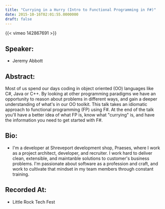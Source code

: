```yaml
---
title: "Currying in a Hurry (Intro to Functional Programming in F#)"
date: 2015-10-16T02:01:55.0000000
draft: false
---
```


{{< vimeo 142867691 >}}

## Speaker:

 - Jeremy Abbott

## Abstract:

<p>Most of us spend our days coding in object oriented (OO) languages like C#, Java or C++. By looking at other programming paradigms we have an opportunity to reason about problems in different ways, and gain a deeper understanding of what's in our OO toolkit. This talk takes an idiomatic approach to functional programming (FP) using F#. At the end of the talk you'll have a better idea of what FP is, know what "currying" is, and have the information you need to get started with F#.</p>

## Bio:

 - <p>I'm a developer at Shreveport development shop, Praeses, where I work as a project architect, developer, and recruiter. I work hard to deliver clean, extensible, and maintanble solutions to customer's business problems. I'm passionate about software as a profession and craft, and work to cultivate that mindset in my team members through constant training.</p>

## Recorded At:

 - Little Rock Tech Fest

